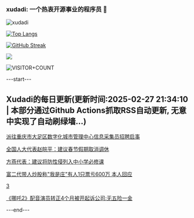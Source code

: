 ### xudadi: 一个热衷开源事业的程序员 👋

![xudadi](https://github-readme-stats-git-masterorgs-github-readme-stats-team.vercel.app/api?username=xudadi)

[![Top Langs](https://github-readme-stats.vercel.app/api/top-langs/?username=xudadi)](https://github.com/anuraghazra/github-readme-stats)

[![GitHub Streak](https://streak-stats.demolab.com?user=xudadi&locale=zh_Hans)](https://git.io/streak-stats)

![](https://raw.githubusercontent.com/xudadi/xudadi/main/assets/github-contribution-grid-snake.svg)

![VISITOR+COUNT](https://komarev.com/ghpvc/?username=xudadi&label=VISITOR+COUNT)


---start---

## Xudadi的每日更新(更新时间:2025-02-27 21:34:10 | 本部分通过Github Actions抓取RSS自动更新, 无意中实现了自动刷绿墙...)

[派往重庆市大足区数字化城市管理中心信息采集员招聘启事](https://www.gongkaoleida.com/article/2303355)

[全国人大代表赵皖平：建议春节假期取消调休](https://m.163.com/news/article/JPE2MNGS0001899O.html)

[方燕代表：建议将防性侵列入中小学必修课](https://m.163.com/news/article/JPE1GJQ70001899O.html)

[富二代带人炒股称"我是庄"有人1只票亏600万 本人回应](https://m.163.com/news/article/JPDJE03N0512B07B.html)

[3](https://m.163.com/touch/news/sub/domestic)

[《哪吒2》配音演员转正4个月被开起诉公司:无五险一金](https://m.163.com/news/article/JPDRI3SC05561G0D.html)

---end---
